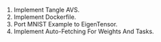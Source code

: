 1. Implement Tangle AVS.
2. Implement Dockerfile.
3. Port MNIST Example to EigenTensor.
4. Implement Auto-Fetching For Weights And Tasks.